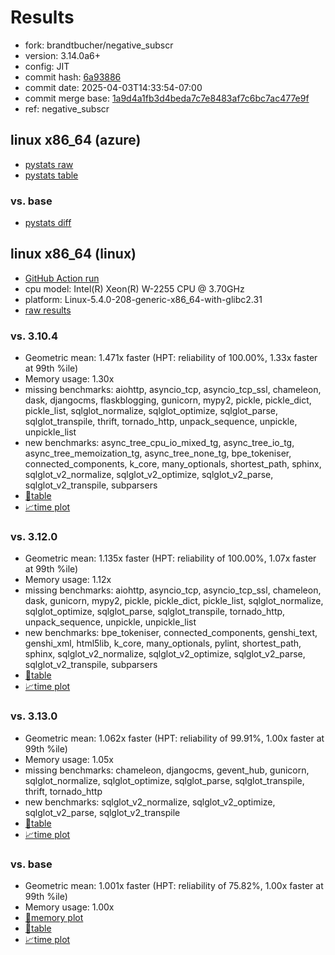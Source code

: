 # Results

- fork: brandtbucher/negative_subscr
- version: 3.14.0a6+
- config: JIT
- commit hash: [6a93886](https://github.com/brandtbucher/cpython/commit/6a93886)
- commit date: 2025-04-03T14:33:54-07:00
- commit merge base: [1a9d4a1fb3d4beda7c7e8483af7c6bc7ac477e9f](https://github.com/python/cpython/commit/1a9d4a1fb3d4beda7c7e8483af7c6bc7ac477e9f)
- ref: negative_subscr

## linux x86_64 (azure)

- [pystats raw](bm-20250403-azure-x86_64-brandtbucher-negative_subscr-3.14.0a6%2B-6a93886-pystats.json)
- [pystats table](bm-20250403-azure-x86_64-brandtbucher-negative_subscr-3.14.0a6%2B-6a93886-pystats.md)

### vs. base

- [pystats diff](bm-20250403-azure-x86_64-brandtbucher-negative_subscr-3.14.0a6%2B-6a93886-pystats-vs-base.md)

## linux x86_64 (linux)

- [GitHub Action run](https://github.com/faster-cpython/benchmarking/actions/runs/14259335362)
- cpu model: Intel(R) Xeon(R) W-2255 CPU @ 3.70GHz
- platform: Linux-5.4.0-208-generic-x86_64-with-glibc2.31
- [raw results](bm-20250403-linux-x86_64-brandtbucher-negative_subscr-3.14.0a6%2B-6a93886.json)

### vs. 3.10.4

- Geometric mean: 1.471x faster (HPT: reliability of 100.00%, 1.33x faster at 99th %ile)
- Memory usage: 1.30x
- missing benchmarks: aiohttp, asyncio_tcp, asyncio_tcp_ssl, chameleon, dask, djangocms, flaskblogging, gunicorn, mypy2, pickle, pickle_dict, pickle_list, sqlglot_normalize, sqlglot_optimize, sqlglot_parse, sqlglot_transpile, thrift, tornado_http, unpack_sequence, unpickle, unpickle_list
- new benchmarks: async_tree_cpu_io_mixed_tg, async_tree_io_tg, async_tree_memoization_tg, async_tree_none_tg, bpe_tokeniser, connected_components, k_core, many_optionals, shortest_path, sphinx, sqlglot_v2_normalize, sqlglot_v2_optimize, sqlglot_v2_parse, sqlglot_v2_transpile, subparsers
- [📄table](bm-20250403-linux-x86_64-brandtbucher-negative_subscr-3.14.0a6%2B-6a93886-vs-3.10.4.md)
- [📈time plot](bm-20250403-linux-x86_64-brandtbucher-negative_subscr-3.14.0a6%2B-6a93886-vs-3.10.4.svg)

### vs. 3.12.0

- Geometric mean: 1.135x faster (HPT: reliability of 100.00%, 1.07x faster at 99th %ile)
- Memory usage: 1.12x
- missing benchmarks: aiohttp, asyncio_tcp, asyncio_tcp_ssl, chameleon, dask, gunicorn, mypy2, pickle, pickle_dict, pickle_list, sqlglot_normalize, sqlglot_optimize, sqlglot_parse, sqlglot_transpile, tornado_http, unpack_sequence, unpickle, unpickle_list
- new benchmarks: bpe_tokeniser, connected_components, genshi_text, genshi_xml, html5lib, k_core, many_optionals, pylint, shortest_path, sphinx, sqlglot_v2_normalize, sqlglot_v2_optimize, sqlglot_v2_parse, sqlglot_v2_transpile, subparsers
- [📄table](bm-20250403-linux-x86_64-brandtbucher-negative_subscr-3.14.0a6%2B-6a93886-vs-3.12.0.md)
- [📈time plot](bm-20250403-linux-x86_64-brandtbucher-negative_subscr-3.14.0a6%2B-6a93886-vs-3.12.0.svg)

### vs. 3.13.0

- Geometric mean: 1.062x faster (HPT: reliability of 99.91%, 1.00x faster at 99th %ile)
- Memory usage: 1.05x
- missing benchmarks: chameleon, djangocms, gevent_hub, gunicorn, sqlglot_normalize, sqlglot_optimize, sqlglot_parse, sqlglot_transpile, thrift, tornado_http
- new benchmarks: sqlglot_v2_normalize, sqlglot_v2_optimize, sqlglot_v2_parse, sqlglot_v2_transpile
- [📄table](bm-20250403-linux-x86_64-brandtbucher-negative_subscr-3.14.0a6%2B-6a93886-vs-3.13.0.md)
- [📈time plot](bm-20250403-linux-x86_64-brandtbucher-negative_subscr-3.14.0a6%2B-6a93886-vs-3.13.0.svg)

### vs. base

- Geometric mean: 1.001x faster (HPT: reliability of 75.82%, 1.00x faster at 99th %ile)
- Memory usage: 1.00x
- [🧠memory plot](bm-20250403-linux-x86_64-brandtbucher-negative_subscr-3.14.0a6%2B-6a93886-vs-base-mem.svg)
- [📄table](bm-20250403-linux-x86_64-brandtbucher-negative_subscr-3.14.0a6%2B-6a93886-vs-base.md)
- [📈time plot](bm-20250403-linux-x86_64-brandtbucher-negative_subscr-3.14.0a6%2B-6a93886-vs-base.svg)

